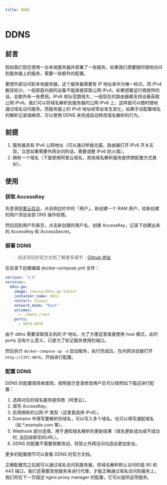 ```yaml
---
title: DDNS
---
```

# DDNS

## 前言

假如我们现在使用一台本地服务器并部署了一些服务，如果我们想要随时随地访问到服务器上的服务，需要一些额外的配置。

要想外部访问到本地服务器，这个服务器需要有 IP 地址来作为唯一标识。而 IPv4 数目较少，一般家庭内部的设备不能直接获取公网 IPv4，如果想要运行商提供的话，会额外有一些费用。IPv6 地址范围很大，一般现在的路由器都支持设备获取公网 IPv6。我们可以将域名解析到服务器的公网 IPv6 上，这样就可以随时随地通过域名访问服务。而服务器上的 IPv6 地址经常会发生变化，如果手动配置域名的解析记录很麻烦，可以使用 DDNS 来完成自动修改域名解析的行为。

## 前提

1. 服务器具有 IPv6 公网地址（可以通过桥接光猫，路由器打开 IPv6 开关实现，注意如果需要外网访问的话，需要调整 IPv6 防火墙）。
2. 拥有一个域名（下面使用阿里云域名，其他域名解析服务提供商配置方式类似）。

## 使用

### 获取 AccessKey

先登录[阿里云后台](https://ram.console.aliyun.com/users)，点击侧边栏中的「用户」。新创建一个 RAM 用户，给新创建的用户添加全部 DNS 操作权限。

然后回到用户列表页，点击新创建的用户名，创建 AccessKey，记录下创建出来的 AccessKey 和 AccessSecret。

### 部署 DDNS

> 阅读项目的官方文档了解更多细节：[Github 地址](https://github.com/jeessy2/ddns-go)

在目录下创建编辑 docker-compose.yml 文件：

``` yml
version: '3.9'
services:
  ddns-go:
    image: jeessy/ddns-go:latest
    container_name: ddns
    restart: always
    network_mode: "host"
    volumes:
      - ./data:/root
    ports:
      - 9876:9876
```

由于 ddns 需要读取宿主机的 IP 地址，为了方便这里直接使用 host 模式，此时 ports 没有什么意义，只是为了标记服务使用的端口。

然后执行 `docker-compose up -d` 启动服务，执行完成后，在内网浏览器打开 `http://[IP]:9876`，开始进行配置。

### 配置 DDNS

DDNS 的配置很简单直观，按照提示登录修改用户后可以按照如下描述进行配置：

1. 选择对应的域名服务提供商（阿里云）。
2. 填写 AccessKey。
3. 启用拥有的公网 IP 类型（这里我选择 IPv6）。
4. Domains 中填写要解析的域名，可以写入多个域名，也可以填写通配域名（如 *.example.com 等）。
5. Webhook 部分选填，用于通知域名解析的更新结果（域名更新成功或不成功时, 会回调填写的URL）。
6. DDNS 的配置不需要频繁改动，将禁止外网访问勾选会更加安全。

更多的配置细节可以查看 DDNS 的官方文档。

正确配置完之后就可以通过域名访问到服务器，但域名解析默认访问的是 80 和 443 端口，我们还需要其他服务来进行代理，才能正确通过域名访问到服务上，我们将在下一页描述 nginx proxy manager 的配置，它可以提供这项服务。
